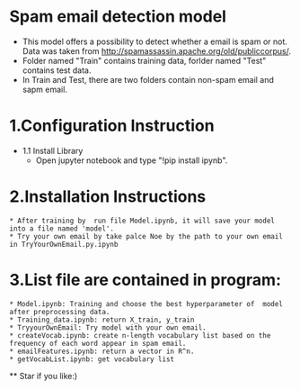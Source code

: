 # Spam email detection model

* This model offers a possibility to detect whether a email is spam or not. Data was taken from http://spamassassin.apache.org/old/publiccorpus/.
* Folder named "Train" contains training data, forlder named "Test" contains test data.
* In Train and Test, there are two folders contain non-spam email and sapm email. 

# 1.Configuration Instruction
* 1.1 Install Library
	* Open jupyter notebook and type "!pip install ipynb".
# 2.Installation Instructions
	* After training by  run file Model.ipynb, it will save your model into a file named 'model'.
	* Try your own email by take palce Noe by the path to your own email in TryYourOwnEmail.py.ipynb
# 3.List file are contained in program:
	* Model.ipynb: Training and choose the best hyperparameter of  model after preprocessing data.
	* Training_data.ipynb: return X_train, y_train
	* TryyourOwnEmail: Try model with your own email.
	* createVocab.ipynb: create n-length vocabulary list based on the frequency of each word appear in spam email.
	* emailFeatures.ipynb: return a vector in R^n.
	* getVocabList.ipynb: get vocabulary list

** Star if you like:)


